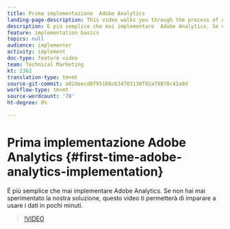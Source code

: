 ```yaml
---
title: Prima implementazione  Adobe Analytics
landing-page-description: This video walks you through the process of getting up and running with Adobe Analytics data in a matter of minutes.
description: È più semplice che mai implementare  Adobe Analytics. Se non hai mai sperimentato la nostra soluzione, questo video ti permetterà di imparare a usare i dati in pochi minuti.
feature: implementation basics
topics: null
audience: implementer
activity: implement
doc-type: feature video
team: Technical Marketing
kt: 2362
translation-type: tm+mt
source-git-commit: a02deecd0f95160c634703130f92a79870c41a9d
workflow-type: tm+mt
source-wordcount: '78'
ht-degree: 0%

---
```



# Prima implementazione  Adobe Analytics {#first-time-adobe-analytics-implementation}

È più semplice che mai implementare  Adobe Analytics. Se non hai mai sperimentato la nostra soluzione, questo video ti permetterà di imparare a usare i dati in pochi minuti.

>[!VIDEO](https://video.tv.adobe.com/v/25456/?quality=12)
